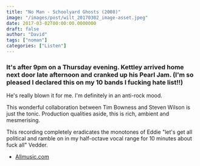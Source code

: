 ```yaml
---
title: "No Man - Schoolyard Ghosts (2008)"
image: "/images/post/wilt_20170302_image-asset.jpeg"
date: 2017-03-02T00:00:00.0000000
draft: false
author: "David"
tags: ["noman"]
categories: ["Listen"]
---
```

### It's after 9pm on a Thursday evening. Kettley arrived home next door late afternoon and cranked up his Pearl Jam. (I'm so pleased I declared this on my 10 bands I fucking hate list!!)  
He's really blown it for me. I'm definitely in an anti-rock mood.

 This wonderful collaboration between Tim Bowness and Steven Wilson is just the tonic. Production qualities aside, this is rich, ambient and mesmerising.

 This recording completely eradicates the monotones of Eddie "let's get all political and ramble on in my half-octave vocal range for 10 minutes about fuck all" Vedder. 

-  [Allmusic.com](http://www.allmusic.com/album/schoolyard-ghosts-mw0000788556)